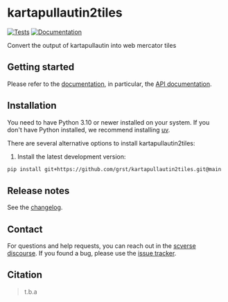 # kartapullautin2tiles

[![Tests][badge-tests]][tests]
[![Documentation][badge-docs]][documentation]

[badge-tests]: https://img.shields.io/github/actions/workflow/status/grst/kartapullautin2tiles/test.yaml?branch=main
[badge-docs]: https://img.shields.io/readthedocs/kartapullautin2tiles

Convert the output of kartapullautin into web mercator tiles

## Getting started

Please refer to the [documentation][],
in particular, the [API documentation][].

## Installation

You need to have Python 3.10 or newer installed on your system.
If you don't have Python installed, we recommend installing [uv][].

There are several alternative options to install kartapullautin2tiles:

<!--
1) Install the latest release of `kartapullautin2tiles` from [PyPI][]:

```bash
pip install kartapullautin2tiles
```
-->

1. Install the latest development version:

```bash
pip install git+https://github.com/grst/kartapullautin2tiles.git@main
```

## Release notes

See the [changelog][].

## Contact

For questions and help requests, you can reach out in the [scverse discourse][].
If you found a bug, please use the [issue tracker][].

## Citation

> t.b.a

[uv]: https://github.com/astral-sh/uv
[scverse discourse]: https://discourse.scverse.org/
[issue tracker]: https://github.com/grst/kartapullautin2tiles/issues
[tests]: https://github.com/grst/kartapullautin2tiles/actions/workflows/test.yaml
[documentation]: https://kartapullautin2tiles.readthedocs.io
[changelog]: https://kartapullautin2tiles.readthedocs.io/en/latest/changelog.html
[api documentation]: https://kartapullautin2tiles.readthedocs.io/en/latest/api.html
[pypi]: https://pypi.org/project/kartapullautin2tiles
